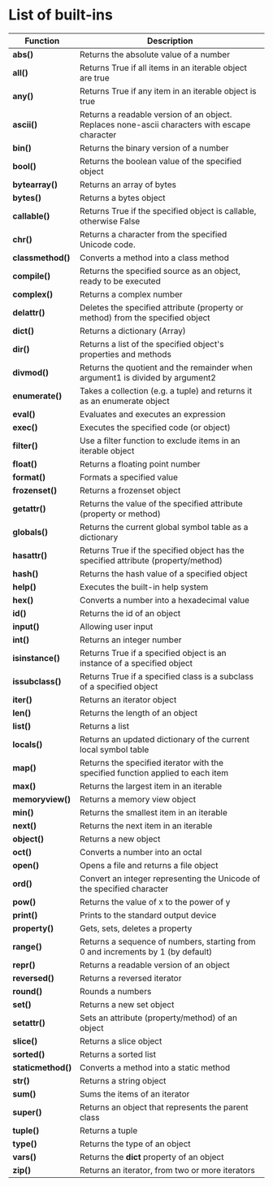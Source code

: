 # List of built-ins

| Function            | Description                                                                                   |
| ------------------- | --------------------------------------------------------------------------------------------- |
| **abs()**           | Returns the absolute value of a number                                                        |
| **all()**           | Returns True if all items in an iterable object are true                                      |
| **any()**           | Returns True if any item in an iterable object is true                                        |
| **ascii()**         | Returns a readable version of an object. Replaces none-ascii characters with escape character |
| **bin()**           | Returns the binary version of a number                                                        |
| **bool()**          | Returns the boolean value of the specified object                                             |
| **bytearray()**     | Returns an array of bytes                                                                     |
| **bytes()**         | Returns a bytes object                                                                        |
| **callable()**      | Returns True if the specified object is callable, otherwise False                             |
| **chr()**           | Returns a character from the specified Unicode code.                                          |
| **classmethod()**   | Converts a method into a class method                                                         |
| **compile()**       | Returns the specified source as an object, ready to be executed                               |
| **complex()**       | Returns a complex number                                                                      |
| **delattr()**       | Deletes the specified attribute (property or method) from the specified object                |
| **dict()**          | Returns a dictionary (Array)                                                                  |
| **dir()**           | Returns a list of the specified object's properties and methods                               |
| **divmod()**        | Returns the quotient and the remainder when argument1 is divided by argument2                 |
| **enumerate()**     | Takes a collection (e.g. a tuple) and returns it as an enumerate object                       |
| **eval()**          | Evaluates and executes an expression                                                          |
| **exec()**          | Executes the specified code (or object)                                                       |
| **filter()**        | Use a filter function to exclude items in an iterable object                                  |
| **float()**         | Returns a floating point number                                                               |
| **format()**        | Formats a specified value                                                                     |
| **frozenset()**     | Returns a frozenset object                                                                    |
| **getattr()**       | Returns the value of the specified attribute (property or method)                             |
| **globals()**       | Returns the current global symbol table as a dictionary                                       |
| **hasattr()**       | Returns True if the specified object has the specified attribute (property/method)            |
| **hash()**          | Returns the hash value of a specified object                                                  |
| **help()**          | Executes the built-in help system                                                             |
| **hex()**           | Converts a number into a hexadecimal value                                                    |
| **id()**            | Returns the id of an object                                                                   |
| **input()**         | Allowing user input                                                                           |
| **int()**           | Returns an integer number                                                                     |
| **isinstance()**    | Returns True if a specified object is an instance of a specified object                       |
| **issubclass()**    | Returns True if a specified class is a subclass of a specified object                         |
| **iter()**          | Returns an iterator object                                                                    |
| **len()**           | Returns the length of an object                                                               |
| **list()**          | Returns a list                                                                                |
| **locals()**        | Returns an updated dictionary of the current local symbol table                               |
| **map()**           | Returns the specified iterator with the specified function applied to each item               |
| **max()**           | Returns the largest item in an iterable                                                       |
| **memoryview()**    | Returns a memory view object                                                                  |
| **min()**           | Returns the smallest item in an iterable                                                      |
| **next()**          | Returns the next item in an iterable                                                          |
| **object()**        | Returns a new object                                                                          |
| **oct()**           | Converts a number into an octal                                                               |
| **open()**          | Opens a file and returns a file object                                                        |
| **ord()**           | Convert an integer representing the Unicode of the specified character                        |
| **pow()**           | Returns the value of x to the power of y                                                      |
| **print()**         | Prints to the standard output device                                                          |
| **property()**      | Gets, sets, deletes a property                                                                |
| **range()**         | Returns a sequence of numbers, starting from 0 and increments by 1 (by default)               |
| **repr()**          | Returns a readable version of an object                                                       |
| **reversed()**      | Returns a reversed iterator                                                                   |
| **round()**         | Rounds a numbers                                                                              |
| **set()**           | Returns a new set object                                                                      |
| **setattr()**       | Sets an attribute (property/method) of an object                                              |
| **slice()**         | Returns a slice object                                                                        |
| **sorted()**        | Returns a sorted list                                                                         |
| **staticmethod()**  | Converts a method into a static method                                                        |
| **str()**           | Returns a string object                                                                       |
| **sum()**           | Sums the items of an iterator                                                                 |
| **super()**         | Returns an object that represents the parent class                                            |
| **tuple()**         | Returns a tuple                                                                               |
| **type()**          | Returns the type of an object                                                                 |
| **vars()**          | Returns the __dict__ property of an object                                                    |
| **zip()**           | Returns an iterator, from two or more iterators                                               |
